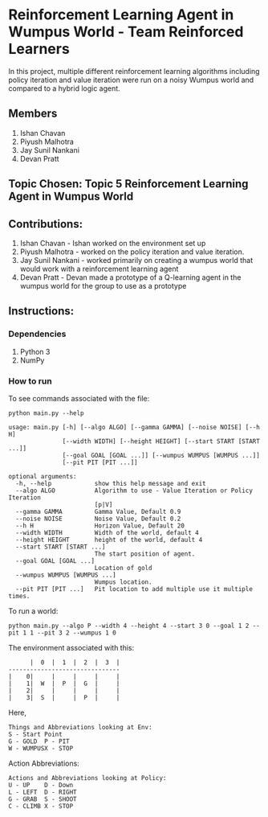 # Reinforcement Learning Agent in Wumpus World - Team Reinforced Learners
In this project, multiple different reinforcement learning algorithms including policy iteration and value iteration were run on a noisy Wumpus world and compared to a hybrid logic agent.

## Members
1. Ishan Chavan
2. Piyush Malhotra
3. Jay Sunil Nankani
4. Devan Pratt
## Topic Chosen: Topic 5 Reinforcement Learning Agent in Wumpus World

## Contributions: 
1. Ishan Chavan - Ishan worked on the environment set up
2. Piyush Malhotra - worked on the policy iteration and value iteration.
3. Jay Sunil Nankani - worked primarily on creating a wumpus world that would work with a reinforcement learning agent
4. Devan Pratt - Devan made a prototype of a Q-learning agent in the wumpus world for the group to use as a prototype

## Instructions:

### Dependencies
1. Python 3
2. NumPy


### How to run
To see commands associated with the file:

`python main.py --help`

```
usage: main.py [-h] [--algo ALGO] [--gamma GAMMA] [--noise NOISE] [--h H]
               [--width WIDTH] [--height HEIGHT] [--start START [START ...]]
               [--goal GOAL [GOAL ...]] [--wumpus WUMPUS [WUMPUS ...]]
               [--pit PIT [PIT ...]]

optional arguments:
  -h, --help            show this help message and exit
  --algo ALGO           Algorithm to use - Value Iteration or Policy Iteration
                        [p|V]
  --gamma GAMMA         Gamma Value, Default 0.9
  --noise NOISE         Noise Value, Default 0.2
  --h H                 Horizon Value, Default 20
  --width WIDTH         Width of the world, default 4
  --height HEIGHT       height of the world, default 4
  --start START [START ...]
                        The start position of agent.
  --goal GOAL [GOAL ...]
                        Location of gold
  --wumpus WUMPUS [WUMPUS ...]
                        Wumpus location.
  --pit PIT [PIT ...]   Pit location to add multiple use it multiple times.
```

To run a world:

`python main.py --algo P --width 4 --height 4 --start 3 0 --goal 1 2 --pit 1 1 --pit 3 2 --wumpus 1 0`

The environment associated with this:

```
      |  0  |  1  |  2  |  3  |
-------------------------------
|    0|     |     |     |     |
|    1|  W  |  P  |  G  |     |
|    2|     |     |     |     |
|    3|  S  |     |  P  |     |
```

Here,

```
Things and Abbreviations looking at Env:
S - Start Point
G - GOLD  P - PIT
W - WUMPUSX - STOP
```

Action Abbreviations:
```
Actions and Abbreviations looking at Policy:
U - UP    D - Down
L - LEFT  D - RIGHT
G - GRAB  S - SHOOT
C - CLIMB X - STOP
```